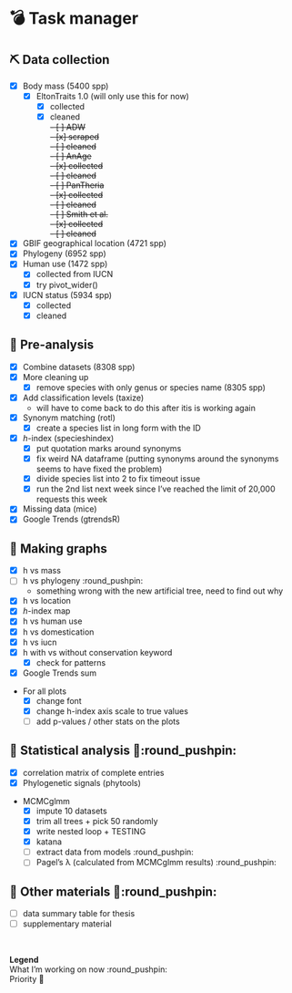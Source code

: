 
# :bomb: Task manager

## :pick: Data collection

  - [x] Body mass (5400 spp)
      - [x] EltonTraits 1.0 (will only use this for now)
          - [x] collected
          - [x] cleaned  
            ~~- \[ \] ADW~~  
            ~~- \[x\] scraped~~  
            ~~- \[ \] cleaned~~  
            ~~- \[ \] AnAge~~  
            ~~- \[x\] collected~~  
            ~~- \[ \] cleaned~~  
            ~~- \[ \] PanTheria~~  
            ~~- \[x\] collected~~  
            ~~- \[ \] cleaned~~  
            ~~- \[ \] Smith et al.~~  
            ~~- \[x\] collected~~  
            ~~- \[ \] cleaned~~
  - [x] GBIF geographical location (4721 spp)
  - [x] Phylogeny (6952 spp)
  - [x] Human use (1472 spp)
      - [x] collected from IUCN
      - [x] try pivot\_wider()
  - [x] IUCN status (5934 spp)
      - [x] collected
      - [x] cleaned

## :abacus: Pre-analysis

  - [x] Combine datasets (8308 spp)
  - [x] More cleaning up
      - [x] remove species with only genus or species name (8305 spp)
  - [x] Add classification levels (taxize)
      - will have to come back to do this after itis is working again
  - [x] Synonym matching (rotl)
      - [x] create a species list in long form with the ID
  - [x] *h*-index (specieshindex)
      - [x] put quotation marks around synonyms
      - [x] fix weird NA dataframe (putting synonyms around the synonyms
        seems to have fixed the problem)
      - [x] divide species list into 2 to fix timeout issue
      - [x] run the 2nd list next week since I’ve reached the limit of
        20,000 requests this week
  - [x] Missing data (mice)
  - [x] Google Trends (gtrendsR)

## :art: Making graphs

  - [x] h vs mass
  - [ ] h vs phylogeny :round\_pushpin:
      - something wrong with the new artificial tree, need to find out
        why
  - [x] h vs location
  - [x] *h*-index map
  - [x] h vs human use
  - [x] h vs domestication
  - [x] h vs iucn
  - [x] h with vs without conservation keyword
      - [x] check for patterns
  - [x] Google Trends sum
  - For all plots
      - [x] change font
      - [x] change h-index axis scale to true values
      - [ ] add p-values / other stats on the plots

## :rocket: Statistical analysis :gem::round\_pushpin:

  - [x] correlation matrix of complete entries
  - [x] Phylogenetic signals (phytools)
  - MCMCglmm
      - [x] impute 10 datasets
      - [x] trim all trees + pick 50 randomly
      - [x] write nested loop + TESTING
      - [x] katana
      - [ ] extract data from models :round\_pushpin:
      - [ ] Pagel’s λ (calculated from MCMCglmm results)
        :round\_pushpin:

## :jigsaw: Other materials :gem::round\_pushpin:

  - [ ] data summary table for thesis
  - [ ] supplementary material

 

**Legend**  
What I’m working on now :round\_pushpin:  
Priority :gem:
